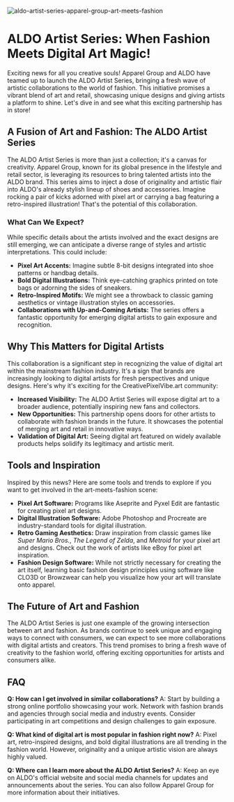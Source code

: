 ![aldo-artist-series-apparel-group-art-meets-fashion](https://images.pexels.com/photos/7838344/pexels-photo-7838344.jpeg?auto=compress&cs=tinysrgb&fit=crop&h=627&w=1200)

# ALDO Artist Series: When Fashion Meets Digital Art Magic!

Exciting news for all you creative souls! Apparel Group and ALDO have teamed up to launch the ALDO Artist Series, bringing a fresh wave of artistic collaborations to the world of fashion. This initiative promises a vibrant blend of art and retail, showcasing unique designs and giving artists a platform to shine. Let's dive in and see what this exciting partnership has in store!

## A Fusion of Art and Fashion: The ALDO Artist Series

The ALDO Artist Series is more than just a collection; it's a canvas for creativity. Apparel Group, known for its global presence in the lifestyle and retail sector, is leveraging its resources to bring talented artists into the ALDO brand. This series aims to inject a dose of originality and artistic flair into ALDO's already stylish lineup of shoes and accessories. Imagine rocking a pair of kicks adorned with pixel art or carrying a bag featuring a retro-inspired illustration! That's the potential of this collaboration.

### What Can We Expect?

While specific details about the artists involved and the exact designs are still emerging, we can anticipate a diverse range of styles and artistic interpretations. This could include:

*   **Pixel Art Accents:** Imagine subtle 8-bit designs integrated into shoe patterns or handbag details.
*   **Bold Digital Illustrations:** Think eye-catching graphics printed on tote bags or adorning the sides of sneakers.
*   **Retro-Inspired Motifs:** We might see a throwback to classic gaming aesthetics or vintage illustration styles on accessories.
*   **Collaborations with Up-and-Coming Artists:** The series offers a fantastic opportunity for emerging digital artists to gain exposure and recognition.

## Why This Matters for Digital Artists

This collaboration is a significant step in recognizing the value of digital art within the mainstream fashion industry. It's a sign that brands are increasingly looking to digital artists for fresh perspectives and unique designs. Here's why it's exciting for the CreativePixelVibe.art community:

*   **Increased Visibility:** The ALDO Artist Series will expose digital art to a broader audience, potentially inspiring new fans and collectors.
*   **New Opportunities:** This partnership opens doors for other artists to collaborate with fashion brands in the future. It showcases the potential of merging art and retail in innovative ways.
*   **Validation of Digital Art:** Seeing digital art featured on widely available products helps solidify its legitimacy and artistic merit.

## Tools and Inspiration

Inspired by this news? Here are some tools and trends to explore if you want to get involved in the art-meets-fashion scene:

*   **Pixel Art Software:** Programs like Aseprite and Pyxel Edit are fantastic for creating pixel art designs.
*   **Digital Illustration Software:** Adobe Photoshop and Procreate are industry-standard tools for digital illustration.
*   **Retro Gaming Aesthetics:** Draw inspiration from classic games like *Super Mario Bros.*, *The Legend of Zelda*, and *Metroid* for your pixel art and designs. Check out the work of artists like eBoy for pixel art inspiration.
*   **Fashion Design Software:** While not strictly necessary for creating the art itself, learning basic fashion design principles using software like CLO3D or Browzwear can help you visualize how your art will translate onto apparel.

## The Future of Art and Fashion

The ALDO Artist Series is just one example of the growing intersection between art and fashion. As brands continue to seek unique and engaging ways to connect with consumers, we can expect to see more collaborations with digital artists and creators. This trend promises to bring a fresh wave of creativity to the fashion world, offering exciting opportunities for artists and consumers alike.

## FAQ

**Q: How can I get involved in similar collaborations?**
A: Start by building a strong online portfolio showcasing your work. Network with fashion brands and agencies through social media and industry events. Consider participating in art competitions and design challenges to gain exposure.

**Q: What kind of digital art is most popular in fashion right now?**
A: Pixel art, retro-inspired designs, and bold digital illustrations are all trending in the fashion world. However, originality and a unique artistic vision are always highly valued.

**Q: Where can I learn more about the ALDO Artist Series?**
A: Keep an eye on ALDO's official website and social media channels for updates and announcements about the series. You can also follow Apparel Group for more information about their initiatives.
